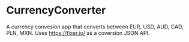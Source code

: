 # CurrencyConverter

A currency convesion app that converts between EUR, USD, AUD, CAD, PLN, MXN.
Uses https://fixer.io/ as a coversion JSON API.
